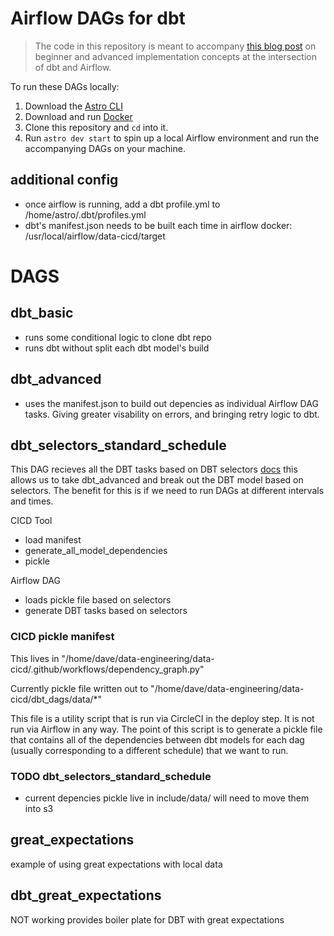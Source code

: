 # Airflow DAGs for dbt

> The code in this repository is meant to accompany [this blog post](https://astronomer.io/blog) on beginner and advanced implementation concepts at the intersection of dbt and Airflow.

To run these DAGs locally:
1. Download the [Astro CLI](https://github.com/astronomer/astro-cli)
2. Download and run [Docker](https://docs.docker.com/docker-for-mac/install/)
3. Clone this repository and `cd` into it.
4. Run `astro dev start` to spin up a local Airflow environment and run the accompanying DAGs on your machine.


## additional config
- once airflow is running, add a dbt profile.yml to /home/astro/.dbt/profiles.yml
- dbt's manifest.json needs to be built each time in airflow docker: /usr/local/airflow/data-cicd/target

# DAGS

## dbt_basic
- runs some conditional logic to clone dbt repo
- runs dbt without split each dbt model's build

## dbt_advanced
- uses the manifest.json to build out depencies as individual Airflow DAG tasks. Giving greater visability on errors, and bringing retry logic to dbt.

## dbt_selectors_standard_schedule
This DAG recieves all the DBT tasks based on DBT selectors [docs](https://www.astronomer.io/blog/airflow-dbt-2) this allows us to take dbt_advanced and break out the DBT model based on selectors. The benefit for this is if we need to run DAGs at different intervals and times.

CICD Tool
- load manifest
- generate_all_model_dependencies
- pickle

Airflow DAG
- loads pickle file based on selectors
- generate DBT tasks based on selectors

### CICD pickle manifest

This lives in "/home/dave/data-engineering/data-cicd/.github/workflows/dependency_graph.py"

Currently pickle file written out to "/home/dave/data-engineering/data-cicd/dbt_dags/data/*"

This file is a utility script that is run via CircleCI in the deploy
step. It is not run via Airflow in any way. The point of this script is
to generate a pickle file that contains all of the dependencies between dbt models
for each dag (usually corresponding to a different schedule) that we want
to run.

### TODO dbt_selectors_standard_schedule
- current depencies pickle live in include/data/ will need to move them into s3

## great_expectations
example of using great expectations with local data

## dbt_great_expectations
NOT working
provides boiler plate for DBT with great expectations